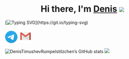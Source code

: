 <h1 align="center">Hi there, I'm <a href="https://t.me/Rumpelstilzchen4" target="_blank">Denis</a> 
<img src="https://github.com/blackcater/blackcater/raw/main/images/Hi.gif" height="32"/></h1>

[![Typing SVG](https://readme-typing-svg.herokuapp.com?color=000000&lines=I'm+a+QA+engineer.;I'm+a+student+of+the+qa.guru+school.)](https://git.io/typing-svg)
  
[![Telegram](images/Telegram1.png)](https://t.me/Rumpelstilzchen4) [![Email](images/Gmail_Icon.png)](mailto:tdv14011984@gmail.com)

![DenisTimushevRumpelstilzchen’s GitHub stats](https://github-readme-stats.vercel.app/api?username=DenisTimushevRumpelstilzchen&show_icons=true)
<img src="https://github.com/blackcater/blackcater/raw/main/images/Hi.gif" height="32"/></h1>
